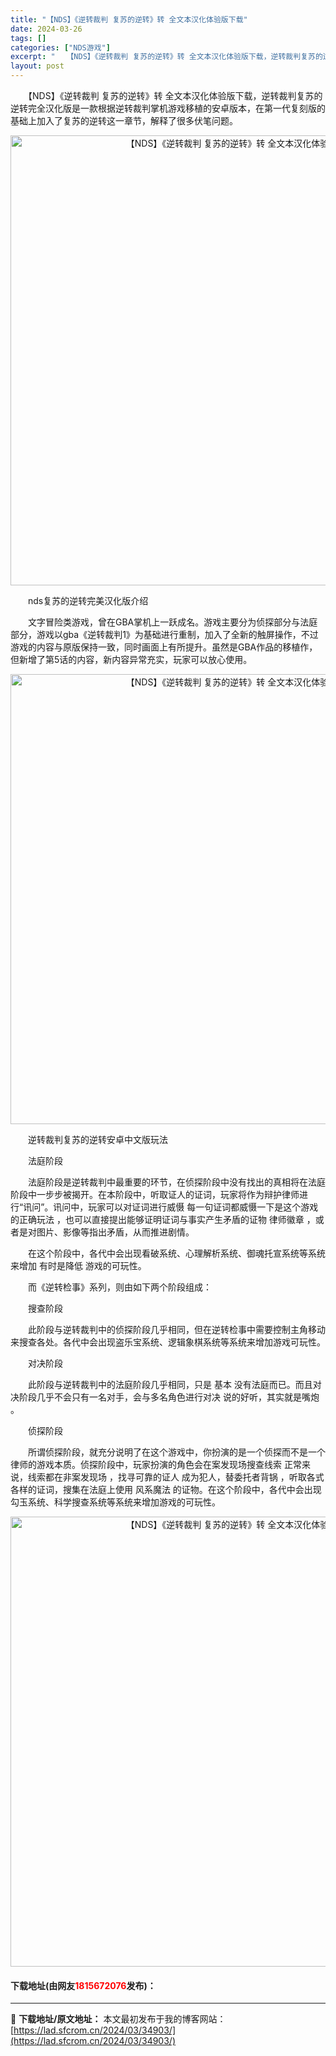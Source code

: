 ```yaml
---
title: "【NDS】《逆转裁判 复苏的逆转》转 全文本汉化体验版下载"
date: 2024-03-26
tags: []
categories: ["NDS游戏"]
excerpt: "　　【NDS】《逆转裁判 复苏的逆转》转 全文本汉化体验版下载，逆转裁判复苏的逆转完全汉化版是一款根据逆转裁判掌机游戏移植的安卓版本，在第一代复刻版的基础上加入了复苏的逆转这一章节，解释了很多伏笔问题。 　　nds复苏的逆转完美汉化版介绍 　　文字冒险类游戏，曾在GBA掌机上一跃成名。游戏主要分为侦&hellip;"
layout: post
---
```


 <p>　　【NDS】《逆转裁判 复苏的逆转》转 全文本汉化体验版下载，逆转裁判复苏的逆转完全汉化版是一款根据逆转裁判掌机游戏移植的安卓版本，在第一代复刻版的基础上加入了复苏的逆转这一章节，解释了很多伏笔问题。</p> <p align="center"><img align="" border="0" src="https://lad.sfcrom.cn/wp-content/uploads/2024/03/20240326_66022caadd8ce.jpg" width="720" alt="【NDS】《逆转裁判 复苏的逆转》转 全文本汉化体验版下载" /></p> <p>　　nds复苏的逆转完美汉化版介绍</p> <p>　　文字冒险类游戏，曾在GBA掌机上一跃成名。游戏主要分为侦探部分与法庭部分，游戏以gba《逆转裁判1》为基础进行重制，加入了全新的触屏操作，不过游戏的内容与原版保持一致，同时画面上有所提升。虽然是GBA作品的移植作，但新增了第5话的内容，新内容异常充实，玩家可以放心使用。</p> <p align="center"><img align="" border="0" src="https://lad.sfcrom.cn/wp-content/uploads/2024/03/20240326_66022cab52ec5.jpg" width="720" alt="【NDS】《逆转裁判 复苏的逆转》转 全文本汉化体验版下载" /></p> <p>　　逆转裁判复苏的逆转安卓中文版玩法</p> <p>　　法庭阶段</p> <p>　　法庭阶段是逆转裁判中最重要的环节，在侦探阶段中没有找出的真相将在法庭阶段中一步步被揭开。在本阶段中，听取证人的证词，玩家将作为辩护律师进行&ldquo;讯问&rdquo;。讯问中，玩家可以对证词进行威慑 每一句证词都威慑一下是这个游戏的正确玩法 ，也可以直接提出能够证明证词与事实产生矛盾的证物 律师徽章 ，或者是对图片、影像等指出矛盾，从而推进剧情。</p> <p>　　在这个阶段中，各代中会出现看破系统、心理解析系统、御魂托宣系统等系统来增加 有时是降低 游戏的可玩性。</p> <p>　　而《逆转检事》系列，则由如下两个阶段组成：</p> <p>　　搜查阶段</p> <p>　　此阶段与逆转裁判中的侦探阶段几乎相同，但在逆转检事中需要控制主角移动来搜查各处。各代中会出现盗乐宝系统、逻辑象棋系统等系统来增加游戏可玩性。</p> <p>　　对决阶段</p> <p>　　此阶段与逆转裁判中的法庭阶段几乎相同，只是 基本 没有法庭而已。而且对决阶段几乎不会只有一名对手，会与多名角色进行对决 说的好听，其实就是嘴炮 。</p> <p>　　侦探阶段</p> <p>　　所谓侦探阶段，就充分说明了在这个游戏中，你扮演的是一个侦探而不是一个律师的游戏本质。侦探阶段中，玩家扮演的角色会在案发现场搜查线索 正常来说，线索都在非案发现场 ，找寻可靠的证人 成为犯人，替委托者背锅 ，听取各式各样的证词，搜集在法庭上使用 风系魔法 的证物。在这个阶段中，各代中会出现勾玉系统、科学搜查系统等系统来增加游戏的可玩性。</p> <p align="center"><img align="" border="0" src="https://lad.sfcrom.cn/wp-content/uploads/2024/03/20240326_66022cabae6b6.jpg" width="720" alt="【NDS】《逆转裁判 复苏的逆转》转 全文本汉化体验版下载" /></p> <p><h4>下载地址(由网友<font color="red">1815672076</font>发布)：</h4></p> 

---
📖 **下载地址/原文地址：** 本文最初发布于我的博客网站：[https://lad.sfcrom.cn/2024/03/34903/](https://lad.sfcrom.cn/2024/03/34903/)
